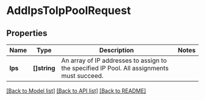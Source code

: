 # AddIpsToIpPoolRequest

## Properties

Name | Type | Description | Notes
------------ | ------------- | ------------- | -------------
**Ips** | **[]string** | An array of IP addresses to assign to the specified IP Pool. All assignments must succeed. |

[[Back to Model list]](../README.md#documentation-for-models) [[Back to API list]](../README.md#documentation-for-api-endpoints) [[Back to README]](../README.md)


